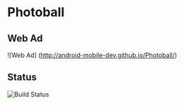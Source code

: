 # Photoball

## Web Ad
![Web Ad] (http://android-mobile-dev.github.io/Photoball/)

## Status
![Build Status](https://travis-ci.org/Android-Mobile-Dev/Photoball.svg?branch=dev)
